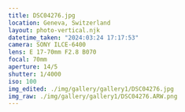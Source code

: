 ```yaml
---
title: DSC04276.jpg
location: Geneva, Switzerland
layout: photo-vertical.njk
datetime_taken: "2024:03:24 17:17:53"
camera: SONY ILCE-6400
lens: E 17-70mm F2.8 B070
focal: 70mm
aperture: 14/5
shutter: 1/4000
iso: 100
img_edited: ./img/gallery/gallery1/DSC04276.jpg
img_raw: ./img/gallery/gallery1/DSC04276.ARW.png
---
```


